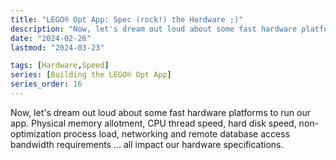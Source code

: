 ```yaml
---
title: "LEGO® Opt App: Spec (rock!) the Hardware ;)"
description: "Now, let's dream out loud about some fast hardware platforms to run our app. Physical memory allotment, CPU thread speed, hard disk speed, non-optimization process load, networking and remote database access bandwidth requirements ... all impact our hardware specifications."
date: "2024-02-26"
lastmod: "2024-03-23"

tags: [Hardware,Speed]
series: [Building the LEGO® Opt App]
series_order: 16
---
```


Now, let's dream out loud about some fast hardware platforms to run our app. Physical memory allotment, CPU thread speed, hard disk speed, non-optimization process load, networking and remote database access bandwidth requirements ... all impact our hardware specifications.

